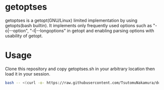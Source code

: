 # getoptses
getoptses is a getopt(GNU/Linux) limited implementation by using getopts(bash builtin).
It implements only frequently used options such as "-o|--option", "-l|--longoptions" in getopt and enabling parsing options with usability of getopt.

# Usage
Clone this repository and copy getoptses.sh in your arbitrary location then load it in your session.

```bash
bash -- <(curl -o- https://raw.githubusercontent.com/TsutomuNakamura/dotfiles/master/install.sh) -g
```


